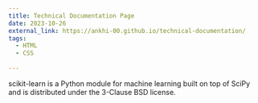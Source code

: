 ```yaml
---
title: Technical Documentation Page
date: 2023-10-26
external_link: https://ankhi-00.github.io/technical-documentation/
tags:
  - HTML
  - CSS
 
---
```


scikit-learn is a Python module for machine learning built on top of SciPy and is distributed under the 3-Clause BSD license.

<!--more-->
